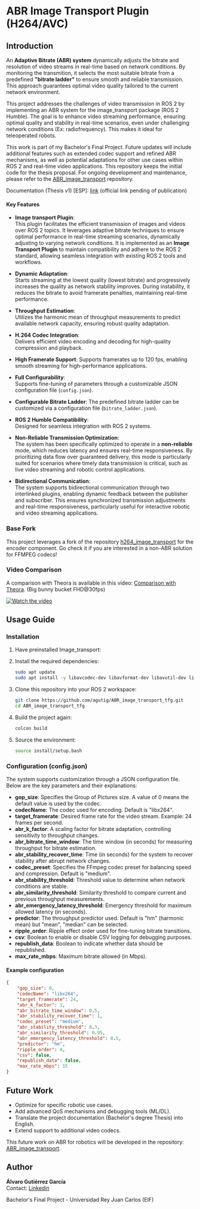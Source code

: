 # ABR Image Transport Plugin (H264/AVC)

## Introduction

An  **Adaptive Bitrate (ABR) system** dynamically adjusts the bitrate and resolution of video streams in real-time based on network conditions. By monitoring the transmition, it selects the most suitable bitrate from a predefined **"bitrate ladder"** to ensure smooth and reliable transmission. This approach guarantees optimal video quality tailored to the current network environment.

This project addresses the challenges of video transmission in ROS 2 by implementing an ABR system for the image_transport package (ROS 2 Humble). The goal is to enhance video streaming performance, ensuring optimal quality and stability in real-time scenarios, even under challenging network conditions (Ex: radiofrequency). This makes it ideal for teleoperated robots.


This work is part of my Bachelor's Final Project. Future updates will include additional features such as extended codec support and refined ABR mechanisms, as well as potential adaptations for other use cases within ROS 2 and real-time video applications. This repository keeps the initial code for the thesis proposal. For ongoing development and maintenance, please refer to the [ABR_image_transport](https://github.com/agutig/ABR_image_transport_tfg) repository.

Documentation (Thesis v1) [ESP]: [link](https://github.com/agutig/media_repository/blob/main/pictures/2024-25-EIF-N-2039-2039038-a.gutierrezga.2018-MEMORIA.pdf) (official link pending of publication)


#### Key Features

- **Image transport Plugin**:  
  This plugin facilitates the efficient transmission of images and videos over ROS 2 topics. It leverages adaptive bitrate techniques to ensure optimal performance in real-time streaming scenarios, dynamically adjusting to varying network conditions. It is implemented as an **Image Transport Plugin** to maintain compatibility and adhere to the ROS 2 standard, allowing seamless integration with existing ROS 2 tools and workflows.

- **Dynamic Adaptation**:  
  Starts streaming at the lowest quality (lowest bitrate) and progressively increases the quality as network stability improves. During instability, it reduces the bitrate to avoid framerate penalties, maintaining real-time performance.

- **Throughput Estimation**:  
  Utilizes the harmonic mean of throughput measurements to predict available network capacity, ensuring robust quality adaptation.

- **H.264 Codec Integration**:  
  Delivers efficient video encoding and decoding for high-quality compression and playback.

- **High Framerate Support**: 
  Supports framerates up to 120 fps, enabling smooth streaming for high-performance applications.

- **Full Configurability**:  
  Supports fine-tuning of parameters through a customizable JSON configuration file (`config.json`).

- **Configurable Bitrate Ladder**: 
  The predefined bitrate ladder can be customized via a configuration file (`bitrate_ladder.json`).

- **ROS 2 Humble Compatibility**:  
  Designed for seamless integration with ROS 2 systems.

- **Non-Reliable Transmission Optimization**:  
  The system has been specifically optimized to operate in a **non-reliable** mode, which reduces latency and ensures real-time responsiveness. By prioritizing data flow over guaranteed delivery, this mode is particularly suited for scenarios where timely data transmission is critical, such as live video streaming and robotic control applications.

- **Bidirectional Communication**:  
  The system supports bidirectional communication through two interlinked plugins, enabling dynamic feedback between the publisher and subscriber. This ensures synchronized transmission adjustments and real-time responsiveness, particularly useful for interactive robotic and video streaming applications.


### Base Fork

This project leverages a fork of the repository [h264_image_transport](https://github.com/clydemcqueen/h264_image_transport) for the encoder component. Go check it if you are interested in a non-ABR solution for FFMPEG codecs!


### Video Comparison
A comparison with Theora is available in this video: [Comparison with Theora](https://www.youtube.com/watch?v=8eLEeWR9lw8). (Big bunny bucket FHD@30fps)

[![Watch the video](https://img.youtube.com/vi/8eLEeWR9lw8/0.jpg)](https://www.youtube.com/watch?v=8eLEeWR9lw8)



## Usage Guide

### Installation

1. Have preinstalled Image_transport:


2. Install the required dependencies:

   ```bash
   sudo apt update
   sudo apt install -y libavcodec-dev libavformat-dev libavutil-dev libswscale-dev
   ```

3. Clone this repository into your ROS 2 workspace:

   ```bash
   git clone https://github.com/agutig/ABR_image_transport_tfg.git
   cd ABR_image_transport_tfg
   ```

4. Build the project again:

   ```bash
   colcon build
   ```

5. Source the environment:

   ```bash
   source install/setup.bash
   ```

### Configuration (config.json)

The system supports customization through a JSON configuration file. Below are the key parameters and their explanations:

- **gop_size**: Specifies the Group of Pictures size. A value of 0 means the default value is used by the codec.
- **codecName**: The codec used for encoding. Default is "libx264".
- **target_framerate**: Desired frame rate for the video stream. Example: 24 frames per second.
- **abr_k_factor**: A scaling factor for bitrate adaptation, controlling sensitivity to throughput changes.
- **abr_bitrate_time_window**: The time window (in seconds) for measuring throughput for bitrate estimation.
- **abr_stability_recover_time**: Time (in seconds) for the system to recover stability after abrupt network changes.
- **codec_preset**: Specifies the FFmpeg codec preset for balancing speed and compression. Default is "medium".
- **abr_stability_threshold**: Threshold value to determine when network conditions are stable.
- **abr_similarity_threshold**: Similarity threshold to compare current and previous throughput measurements.
- **abr_emergency_latency_threshold**: Emergency threshold for maximum allowed latency (in seconds).
- **predictor**: The throughput predictor used. Default is "hm" (harmonic mean) but "mean", "median" can be selected.
- **ripple_order**: Ripple effect order used for fine-tuning bitrate transitions.
- **csv**: Boolean to enable or disable CSV logging for debugging purposes.
- **republish_data**: Boolean to indicate whether data should be republished.
- **max_rate_mbps**: Maximum bitrate allowed (in Mbps).

#### Example configuration

```json
{
    "gop_size": 0,
    "codecName": "libx264",
    "target_framerate": 24,
    "abr_k_factor": 1,
    "abr_bitrate_time_window": 0.5,
    "abr_stability_recover_time": 1,
    "codec_preset": "medium",
    "abr_stability_threshold": 0.3,
    "abr_similarity_threshold": 0.95,
    "abr_emergency_latency_threshold": 0.5,
    "predictor": "hm",
    "ripple_order": 4,
    "csv": false,
    "republish_data": false,
    "max_rate_mbps": 15
}
```

## Future Work

- Optimize for specific robotic use cases.
- Add advanced QoS mechanisms and debugging tools (ML/DL).
- Translate the project documentation (Bachelor's degree Thesis) into English.
- Extend support to additional video codecs.

This future work on ABR for robotics will be developed in the repository: [ABR_image_transport](https://github.com/agutig/ABR_image_transport_tfg).

## Author

**Álvaro Gutiérrez García**  
Contact: [Linkedin](https://www.linkedin.com/in/alvaro-gutierrez-garcia-/)

Bachelor's Final Project - Universidad Rey Juan Carlos (EIF)



